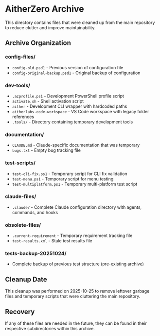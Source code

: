 # AitherZero Archive

This directory contains files that were cleaned up from the main repository to reduce clutter and improve maintainability.

## Archive Organization

### config-files/
- `config-old.psd1` - Previous version of configuration file
- `config-original-backup.psd1` - Original backup of configuration

### dev-tools/
- `.azprofile.ps1` - Development PowerShell profile script
- `activate.sh` - Shell activation script
- `aither` - Development CLI wrapper with hardcoded paths
- `aitherlabs.code-workspace` - VS Code workspace with legacy folder references
- `.tools/` - Directory containing temporary development tools

### documentation/
- `CLAUDE.md` - Claude-specific documentation that was temporary
- `bugs.txt` - Empty bug tracking file

### test-scripts/
- `test-cli-fix.ps1` - Temporary script for CLI fix validation
- `test-menu.ps1` - Temporary script for menu testing
- `test-multiplatform.ps1` - Temporary multi-platform test script

### claude-files/
- `.claude/` - Complete Claude configuration directory with agents, commands, and hooks

### obsolete-files/
- `.current-requirement` - Temporary requirement tracking file
- `test-results.xml` - Stale test results file

### tests-backup-20251024/
- Complete backup of previous test structure (pre-existing archive)

## Cleanup Date
This cleanup was performed on 2025-10-25 to remove leftover garbage files and temporary scripts that were cluttering the main repository.

## Recovery
If any of these files are needed in the future, they can be found in their respective subdirectories within this archive.